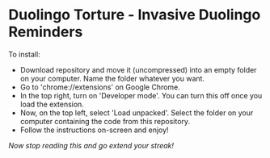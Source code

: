 # Duolingo Torture - Invasive Duolingo Reminders



To install:

- Download repository and move it (uncompressed) into an empty folder on your computer. Name the folder whatever you want.
- Go to 'chrome://extensions' on Google Chrome.
- In the top right, turn on 'Developer mode'. You can turn this off once you load the extension.
- Now, on the top left, select 'Load unpacked'. Select the folder on your computer containing the code from this repository.
- Follow the instructions on-screen and enjoy!

_Now stop reading this and go extend your streak!_
